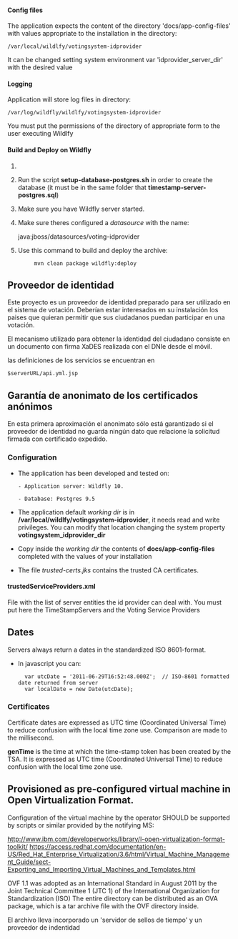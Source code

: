 #### Config files

The application expects the content of the directory 'docs/app-config-files' with values appropriate to the 
installation in the directory:

    /var/local/wildlfy/votingsystem-idprovider

It can be changed setting system environment var 'idprovider_server_dir' with the desired value


#### Logging

Application will store log files in directory:
    
    /var/log/wildfly/wildlfy/votingsystem-idprovider
    
You must put the permissions of the directory of appropriate form to the user executing Wildlfy




#### Build and Deploy on Wildfly
1. 
2. Run the script **setup-database-postgres.sh** in order to create the database (it must be in the same folder that **timestamp-server-postgres.sql**)
3. Make sure you have  Wildfly server started.
4. Make sure theres configured a _datasource_ with the name:
    
    
    java:jboss/datasources/voting-idprovider
        
5. Use this command to build and deploy the archive:

            mvn clean package wildfly:deploy

## Proveedor de identidad

Este proyecto es un proveedor de identidad preparado para ser utilizado en el sistema de votación.
Deberían estar interesados en su instalación los paises que quieran permitir
que sus ciudadanos puedan participar en una votación.

El mecanismo utilizado para obtener la identidad del ciudadano consiste en un documento
con firma XaDES realizada con el DNIe desde el móvil. 

las definiciones de los servicios se encuentran en 
    
    $serverURL/api.yml.jsp


## Garantía de anonimato de los certificados anónimos
En esta primera aproximación el anonimato sólo está garantizado si el proveedor de identidad no guarda ningún dato que
relacione la solicitud firmada con certificado expedido.

### Configuration
 - The application has been developed and tested on:
        
       - Application server: Wildfly 10.
        
       - Database: Postgres 9.5
       
 - The application default _working dir_ is in **/var/local/wildlfy/votingsystem-idprovider**,
it needs read and write privileges. You can modify that location changing the system property **votingsystem_idprovider_dir**
 - Copy inside the _working dir_ the contents of **docs/app-config-files** completed with the values of your installation   
 - The file _trusted-certs.jks_ contains the trusted CA certificates.
    
 
#### trustedServiceProviders.xml
 
File with the list of server entities the id provider can deal with. You must
put here the TimeStampServers and the Voting Service Providers 
    
## Dates
Servers always return a dates in the standardized ISO 8601-format.

- In javascript you can:

        var utcDate = '2011-06-29T16:52:48.000Z';  // ISO-8601 formatted date returned from server
        var localDate = new Date(utcDate);

### Certificates
Certificate dates are expressed as UTC time (Coordinated Universal Time) 
to reduce confusion with the local time zone use. Comparison are made to the millisecond.

**genTime** is the time at which the time-stamp token has been created by
the TSA.  It is expressed as UTC time (Coordinated Universal Time) to
reduce confusion with the local time zone use. 


## Provisioned as pre-configured virtual machine in Open Virtualization Format. 

Configuration of the virtual machine by the operator SHOULD be supported by scripts or similar provided by the notifying MS:
  
  http://www.ibm.com/developerworks/library/l-open-virtualization-format-toolkit/
  https://access.redhat.com/documentation/en-US/Red_Hat_Enterprise_Virtualization/3.6/html/Virtual_Machine_Management_Guide/sect-Exporting_and_Importing_Virtual_Machines_and_Templates.html
  
  
  OVF 1.1 was adopted as an International Standard in August 2011 by the Joint Technical Committee 1 (JTC 1) of the International Organization for Standardization (ISO)
  The entire directory can be distributed as an OVA package, which is a tar archive file with the OVF directory inside.

El archivo lleva incorporado un 'servidor de sellos de tiempo' y un proveedor de indentidad



